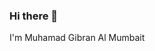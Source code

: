 ### Hi there 👋
I'm Muhamad Gibran Al Mumbait
<!--
**muhamadgibran16/muhamadgibran16** is a ✨ _special_ ✨ repository because its `README.md` (this file) appears on your GitHub profile.

Here are some ideas to get you started:

- 🌱 I’m currently learning Web Development
- 📫 How to reach me: [My-LinkedIn](https://www.linkedin.com/in/muhamad-gibran-al-mumbait-232a85250/)
- 😄 Pronouns: ...
- ⚡ Fun fact: ...

<p align="left">
<a href="https://github.com/muhamadgibran16">
  <img height="180em" src="https://github-readme-stats-eight-theta.vercel.app/api?username=muhamadgibran16&show_icons=true&theme=algolia&include_all_commits=true&count_private=true"/>
  [![Muhamad Gibran's GitHub stats](https://github-readme-stats.vercel.app/api?username=muhamadgibran16)](https://github.com/muhamadgibran16/github-readme-stats)
  <img height="180em" src="https://github-readme-stats-eight-theta.vercel.app/api/top-langs/?username=muhamadgibran16&layout=compact&langs_count=8&theme=algolia"/>
</a>
</p>
